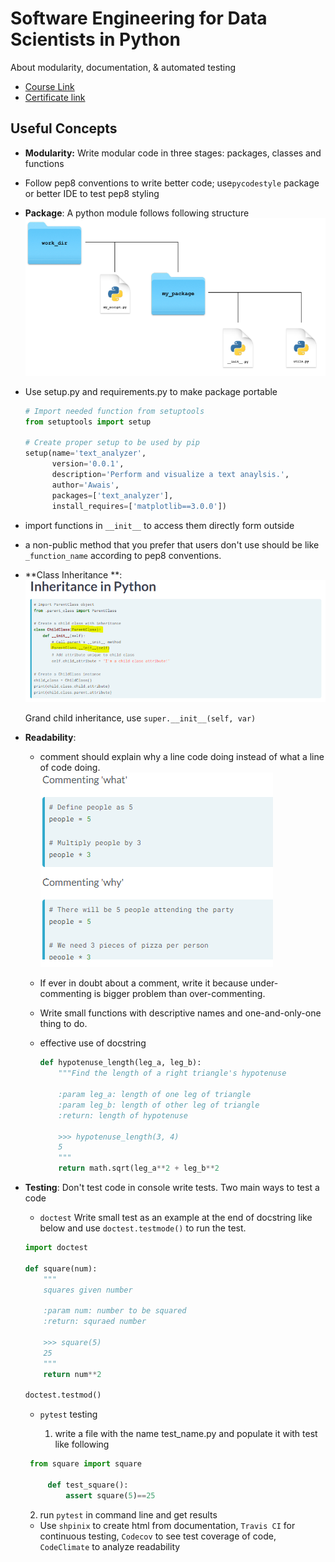 # Software Engineering for Data Scientists in Python

About modularity, documentation, & automated testing

- [Course Link](https://www.datacamp.com/courses/software-engineering-for-data-scientists-in-python/user_bookmarks) 
- [Certificate link](https://www.datacamp.com/statement-of-accomplishment/course/d6153779787aaed1fd4d6f5b4d00618336c9fb1d)



## Useful Concepts

- **Modularity:** Write modular code in three stages: packages, classes and functions 

- Follow pep8 conventions to write better code; use`pycodestyle` package or better IDE to test pep8 styling 

- **Package**: A python module follows following structure
  ![](images/2.png)

- Use setup.py and requirements.py to make package portable

  ```python
  # Import needed function from setuptools
  from setuptools import setup
  
  # Create proper setup to be used by pip
  setup(name='text_analyzer',
        version='0.0.1',
        description='Perform and visualize a text anaylsis.',
        author='Awais',
        packages=['text_analyzer'],
        install_requires=['matplotlib==3.0.0'])
  ```

- import functions in `__init__` to access them directly form outside

- a non-public method that you prefer that users don't use should be like `_function_name` according to pep8 conventions. 

- **Class Inheritance **: ![](images/5.png)

  Grand child inheritance, use  `super.__init__(self, var)`

- **Readability**:

  - comment should explain why a line code doing instead of what a line of code doing.
    ![](images/6.png)

  - If ever in doubt about a comment, write it because under-commenting is bigger problem than over-commenting. 

  - Write small functions with descriptive names and one-and-only-one thing to do. 

  - effective use of docstring

    ```python
    def hypotenuse_length(leg_a, leg_b):
        """Find the length of a right triangle's hypotenuse
    
        :param leg_a: length of one leg of triangle
        :param leg_b: length of other leg of triangle
        :return: length of hypotenuse
    
        >>> hypotenuse_length(3, 4)
        5
        """
        return math.sqrt(leg_a**2 + leg_b**2
    ```

- **Testing**: Don't test code in console write tests. 
  Two main ways to test a code

  - `doctest`
    Write small test as an example at the end of docstring like below and use	`doctest.testmode()` to run the test. 

  ```python
  import doctest
  
  def square(num):
      """
      squares given number
      
      :param num: number to be squared
      :return: squraed number
      
      >>> square(5)
      25
      """
      return num**2
  
  doctest.testmod()
  ```

  - `pytest` testing
    
    1. write a file with the name test_name.py and populate it with test like following
   ```python
    from square import square 
    
        def test_square():
            assert square(5)==25
   ```
  
    2. run `pytest` in command line and get results 
  
  - Use `shpinix` to create html from documentation, `Travis CI` for continuous testing, `Codecov` to see test coverage of code, `CodeClimate` to analyze readability 